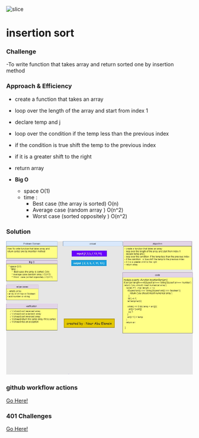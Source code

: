 ![slice](https://capsule-render.vercel.app/api?type=slice&color=gradient&auto&height=200&text=InsertionSort&fontAlign=70&rotate=13&fontAlignY=25&desc=Done%20by%20Nour%20AbuEl-nein.&descAlign=70.&descAlignY=44)


# insertion sort


### Challenge

-To write function that takes array and return sorted one by insertion method

### Approach & Efficiency
- create a function that takes an array
- loop over the length of the array and start from index 1 
- declare temp and j 
- loop over the condition  if the temp less than the previous index 
- if the condition   is true shift the temp to the previous index
- if it is a greater shift to the right 
- return array

 - **Big O**
    * space O(1)
    * time  : 
       *  Best case (the array is sorted) O(n)
       * Average case (random array ) O(n^2)
       * Worst  case (sorted oppositely ) O(n^2)




### Solution

![whiteboard](insertSort.jpg)


### github workflow actions

[Go Here!](https://github.com/engnour94/data-structures-and-algorithms/actions)


### 401 Challenges

[Go Here!](/javascript/Readme.md)
